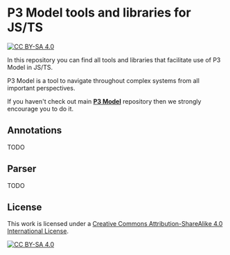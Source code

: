 # P3 Model tools and libraries for JS/TS

[![CC BY-SA 4.0][cc-by-sa-shield]][cc-by-sa]

In this repository you can find all tools and libraries that facilitate use of P3 Model in JS/TS.

P3 Model is a tool to navigate throughout complex systems from all important perspectives.

If you haven't check out main [**P3 Model**](https://github.com/P3-model/P3-model) repository then we strongly encourage you to do it.

## Annotations

TODO

## Parser

TODO

## License

This work is licensed under a
[Creative Commons Attribution-ShareAlike 4.0 International License][cc-by-sa].

[![CC BY-SA 4.0][cc-by-sa-image]][cc-by-sa]

[cc-by-sa]: http://creativecommons.org/licenses/by-sa/4.0/
[cc-by-sa-image]: https://licensebuttons.net/l/by-sa/4.0/88x31.png
[cc-by-sa-shield]: https://img.shields.io/badge/License-CC%20BY--SA%204.0-lightgrey.svg
